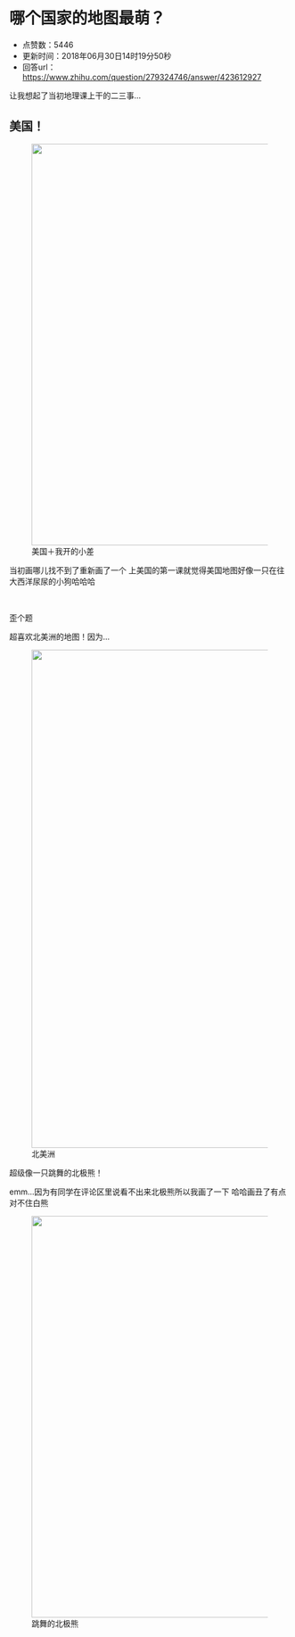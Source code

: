 # 哪个国家的地图最萌？
- 点赞数：5446
- 更新时间：2018年06月30日14时19分50秒
- 回答url：https://www.zhihu.com/question/279324746/answer/423612927
<body>
 <p data-pid="UfSNdAeS">让我想起了当初地理课上干的二三事...</p>
 <h2>美国！</h2>
 <figure data-size="normal">
  <img src="https://pica.zhimg.com/50/v2-f69579585d89178147285bcf9122557d_720w.jpg?source=1940ef5c" data-rawwidth="720" data-rawheight="1280" data-size="normal" data-original-token="v2-5199c57fc0249452de381b3c5d059ad8" data-default-watermark-src="https://picx.zhimg.com/50/v2-df0583569efd3fd42eb22dac72104cd7_720w.jpg?source=1940ef5c" class="origin_image zh-lightbox-thumb" width="720" data-original="https://pic1.zhimg.com/v2-f69579585d89178147285bcf9122557d_r.jpg?source=1940ef5c">
  <figcaption>
   美国＋我开的小差
  </figcaption>
 </figure>
 <p data-pid="cYumj8Iq">当初画哪儿找不到了重新画了一个 上美国的第一课就觉得美国地图好像一只在往大西洋尿尿的小狗哈哈哈</p>
 <p class="ztext-empty-paragraph"><br></p>
 <p data-pid="EIHPRy_-">歪个题</p>
 <p data-pid="-6JqZYDU">超喜欢北美洲的地图！因为...</p>
 <figure data-size="normal">
  <img src="https://pic1.zhimg.com/50/v2-f5cb8ee3087558d18b93cef7e1e537c4_720w.jpg?source=1940ef5c" data-rawwidth="893" data-rawheight="1200" data-size="normal" data-original-token="v2-6e1d5cdcf806e81e155c1c3304220a94" data-default-watermark-src="https://picx.zhimg.com/50/v2-fab86c8de396aaefb4ecb9ff98eb0827_720w.jpg?source=1940ef5c" class="origin_image zh-lightbox-thumb" width="893" data-original="https://pica.zhimg.com/v2-f5cb8ee3087558d18b93cef7e1e537c4_r.jpg?source=1940ef5c">
  <figcaption>
   北美洲
  </figcaption>
 </figure>
 <p data-pid="7CFNgMTG">超级像一只跳舞的北极熊！</p>
 <p data-pid="Dxdn4uVC">emm...因为有同学在评论区里说看不出来北极熊所以我画了一下 哈哈画丑了有点对不住白熊</p>
 <figure data-size="normal">
  <img src="https://picx.zhimg.com/50/v2-9ff071925090b7916f58a6d0499f5ed7_720w.jpg?source=1940ef5c" data-rawwidth="720" data-rawheight="1280" data-size="normal" data-original-token="v2-28ef08f9c7e05380d3c60ee3e77aef92" data-default-watermark-src="https://picx.zhimg.com/50/v2-afc35c3c5b4248ea9526699b72b3a8e6_720w.jpg?source=1940ef5c" class="origin_image zh-lightbox-thumb" width="720" data-original="https://pic1.zhimg.com/v2-9ff071925090b7916f58a6d0499f5ed7_r.jpg?source=1940ef5c">
  <figcaption>
   跳舞的北极熊
  </figcaption>
 </figure>
</body>